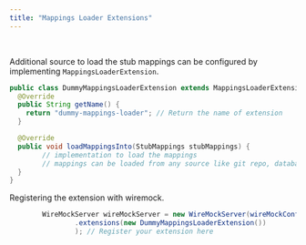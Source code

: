 ```yaml
---
title: "Mappings Loader Extensions"
---
```



<br>

Additional source to load the stub mappings can be configured by implementing `MappingsLoaderExtension`.

```java
public class DummyMappingsLoaderExtension extends MappingsLoaderExtension {
  @Override
  public String getName() {
    return "dummy-mappings-loader"; // Return the name of extension
  }

  @Override
  public void loadMappingsInto(StubMappings stubMappings) {
        // implementation to load the mappings
        // mappings can be loaded from any source like git repo, database, file storage, stc
  }
}
```

Registering the extension with wiremock.

```java
        WireMockServer wireMockServer = new WireMockServer(wireMockConfig()
                .extensions(new DummyMappingsLoaderExtension())
                ); // Register your extension here
```